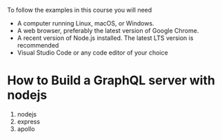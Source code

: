 

To follow the examples in this course you will need

- A computer running Linux, macOS, or Windows.
- A web browser, preferably the latest version of Google Chrome.
- A recent version of Node.js installed. The latest LTS version is recommended
- Visual Studio Code or any code editor of your choice


# How to Build a GraphQL server with nodejs

1. nodejs
2. express
3. apollo
